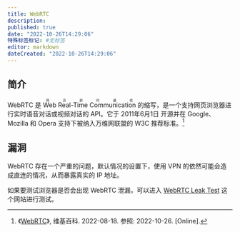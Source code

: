 ```yaml
---
title: WebRTC
description:
published: true
date: "2022-10-26T14:29:06"
特殊标签标记: #无标签
editor: markdown
dateCreated: "2022-10-26T14:29:06"
---
```


## 简介

WebRTC 是 <ruby>Web Real-Time Communication<rp>(</rp><rt>网页即时通信</rt><rp>)</rp></ruby> 的缩写，是一个支持网页浏览器进行实时语音对话或视频对话的 API。它于 2011年6月1日 开源并在 Google、Mozilla 和 Opera 支持下被纳入万维网联盟的 W3C 推荐标准。[^wiki]

[^wiki]: 《[WebRTC](https://zh.wikipedia.org/wiki/WebRTC)》, 维基百科. 2022-08-18. 参照: 2022-10-26. [Online].

## 漏洞

WebRTC 存在一个严重的问题，默认情况的设置下，使用 VPN 的依然可能会造成直连的情况，从而暴露真实的 IP 地址。

如果要测试浏览器是否会出现 WebRTC 泄漏，可以进入 [WebRTC Leak Test][] 这个网站进行测试。

[WebRTC Leak Test]: https://browserleaks.com/webrtc

